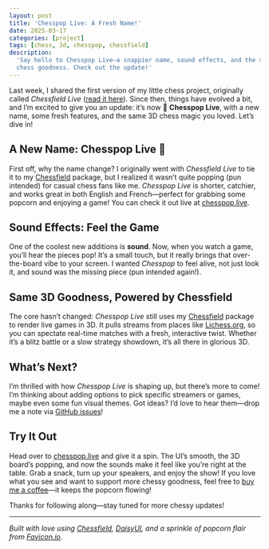 ```yaml
---
layout: post
title: 'Chesspop Live: A Fresh Name!'
date: 2025-03-17
categories: [project]
tags: [chess, 3d, chesspop, chessfield]
description:
  'Say hello to Chesspop Live—a snappier name, sound effects, and the same 3D
  chess goodness. Check out the update!'
---
```


Last week, I shared the first version of my little chess project, originally
called _Chessfield Live_
([read it here](/projects/2025/03/13/introducing-chessfield-live.md.html)).
Since then, things have evolved a bit, and I’m excited to give you an update:
it’s now 🍿 **Chesspop Live**, with a new name, some fresh features, and the
same 3D chess magic you loved. Let’s dive in!

## A New Name: Chesspop Live 🍿

First off, why the name change? I originally went with _Chessfield Live_ to tie
it to my [Chessfield](https://www.npmjs.com/package/chessfield) package, but I
realized it wasn’t quite popping (pun intended) for casual chess fans like me.
_Chesspop Live_ is shorter, catchier, and works great in both English and
French—perfect for grabbing some popcorn and enjoying a game! You can check it
out live at [chesspop.live](https://chesspop.live).

## Sound Effects: Feel the Game

One of the coolest new additions is **sound**. Now, when you watch a game,
you’ll hear the pieces pop! It’s a small touch, but it really brings that
over-the-board vibe to your screen. I wanted _Chesspop_ to feel alive, not just
look it, and sound was the missing piece (pun intended again!).

## Same 3D Goodness, Powered by Chessfield

The core hasn’t changed: _Chesspop Live_ still uses my
[Chessfield](https://www.npmjs.com/package/chessfield) package to render live
games in 3D. It pulls streams from places like
[Lichess.org](https://lichess.org/tv), so you can spectate real-time matches
with a fresh, interactive twist. Whether it’s a blitz battle or a slow strategy
showdown, it’s all there in glorious 3D.

## What’s Next?

I’m thrilled with how _Chesspop Live_ is shaping up, but there’s more to come!
I’m thinking about adding options to pick specific streamers or games, maybe
even some fun visual themes. Got ideas? I’d love to hear them—drop me a note via
[GitHub issues](https://github.com/unicolored/chesspop.live/issues)!

## Try It Out

Head over to [chesspop.live](https://chesspop.live) and give it a spin. The UI’s
smooth, the 3D board’s popping, and now the sounds make it feel like you’re
right at the table. Grab a snack, turn up your speakers, and enjoy the show! If
you love what you see and want to support more chessy goodness, feel free to
[buy me a coffee](https://buymeacoffee.com/unicolored)—it keeps the popcorn
flowing!

Thanks for following along—stay tuned for more chessy updates!

---

_Built with love using [Chessfield](https://www.npmjs.com/package/chessfield),
[DaisyUI](https://github.com/saadeghi/daisyui), and a sprinkle of popcorn flair
from [Favicon.io](https://favicon.io)._
